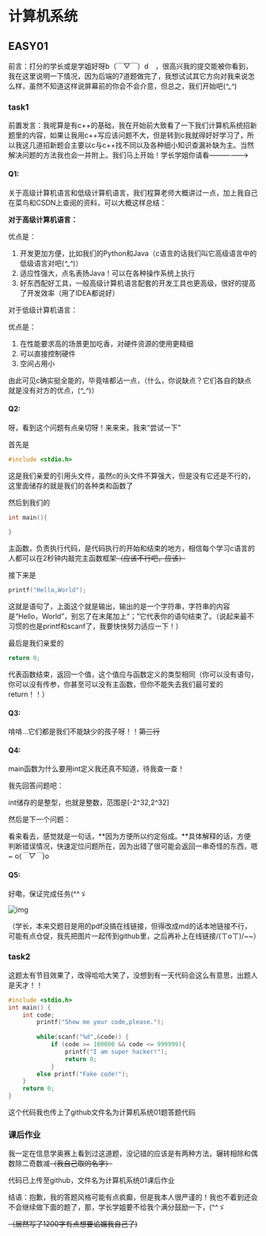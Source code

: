 # 计算机系统

## EASY01

前言：打分的学长或是学姐好呀b（￣▽￣）d　，很高兴我的提交能被你看到，我在这里说明一下情况，因为后端的7道题做完了，我想试试其它方向对我来说怎么样，虽然不知道这样说屏幕前的你会不会介意，但总之，我们开始吧(*^_^*)

### task1

前置发言：我呢算是有c++的基础，我在开始前大致看了一下我们计算机系统招新题里的内容，如果让我用c++写应该问题不大，但是转到c我就得好好学习了，所以我这几道招新题会主要以c与c++找不同以及各种细小知识查漏补缺为主。当然解决问题的方法我也会一并附上。我们马上开始！学长学姐你请看——————>

#### Q1:

关于高级计算机语言和低级计算机语言，我们程算老师大概讲过一点，加上我自己在菜鸟和CSDN上查阅的资料，可以大概这样总结：

**对于高级计算机语言：**

优点是：

1. 开发更加方便，比如我们的Python和Java（c语言的话我们叫它高级语言中的低级语言对吧(*^_^*)）
2. 适应性强大，点名表扬Java！可以在各种操作系统上执行
3. 好东西配好工具，一般高级计算机语言配套的开发工具也更高级，很好的提高了开发效率（用了IDEA都说好）

对于低级计算机语言：

优点是：

1. 在性能要求高的场景更加吃香，对硬件资源的使用更精细
2. 可以直接控制硬件
3. 空间占用小

由此可见c确实挺全能的，毕竟啥都沾一点，（什么，你说缺点？它们各自的缺点就是没有对方的优点，(*^_^*)）

#### Q2:

呀，看到这个问题有点亲切呀！来来来，我来“尝试一下”

首先是

```c
#include <stdio.h>
```

这是我们亲爱的引用头文件，虽然c的头文件不算强大，但是没有它还是不行的，这里面储存的就是我们的各种类和函数了



然后到我们的

```c
int main(){
   
}
```

主函数，负责执行代码，是代码执行的开始和结束的地方，相信每个学习c语言的人都可以在2秒钟内敲完主函数框架~~（应该不行吧，应该）~~



接下来是

```c
printf("Hello,World");
```

这就是语句了，上面这个就是输出，输出的是一个字符串，字符串的内容是“Hello，World”，别忘了在末尾加上“；”它代表你的语句结束了。（说起来最不习惯的也是printf和scanf了，我要快快努力适应一下！）



最后是我们亲爱的

```c
return 0;
```

代表函数结束，返回一个值，这个值应与函数定义的类型相同（你可以没有语句，你可以没有传参，你甚至可以没有主函数，但你不能失去我们最可爱的return！！）

#### Q3:

啃啃...它们都是我们不能缺少的孩子呀！！~~第三行~~

#### Q4:

main函数为什么要用int定义我还真不知道，待我查一查！

我先回答问题吧：

int储存的是整型，也就是整数，范围是[-2^32,2^32]

然后是下一个问题：

看来看去，感觉就是一句话，**因为方便所以约定俗成。**具体解释的话，方便判断错误情况，快速定位问题所在，因为出错了很可能会返回一串奇怪的东西，嗯~ o(*￣▽￣*)o

#### Q5:

好嘞，保证完成任务(^^ゞ

![img](file:///C:\Users\XYXYXY\AppData\Local\Temp\QQ_1726930453530.png)

（学长，本来交题目是用的pdf没搞在线链接，但得改成md的话本地链接不行，可能有点仓促，我先把图片一起传到github里，之后再补上在线链接/(ㄒoㄒ)/~~）

### task2

这题太有节目效果了，改得哈哈大笑了，没想到有一天代码会这么有意思，出题人是天才！！

```c
#include <stdio.h>
int main() {
    int code;
        printf("Show me your code,please.");
            
        while(scanf("%d",&code)) {
            if (code >= 100000 && code <= 999999){
                printf("I am super hacker!");
                return 0;
            }
        else printf("Fake code!");
    }
    return 0;
}
```

这个代码我也传上了github文件名为计算机系统01题答题代码

### 课后作业

我一定在信息学奥赛上看到过这道题，没记错的应该是有两种方法，辗转相除和偶数除二奇数减~~（我自己取的名字）~~

代码已上传至github，文件名为计算机系统01课后作业



结语：抱歉，我的答题风格可能有点疯癫，但是我本人很严谨的！我也不着到还会不会继续做下面的题了，那，学长学姐要不给我个满分鼓励一下，(^^ゞ

~~（居然写了1200字有点想要谄媚我自己了)~~

